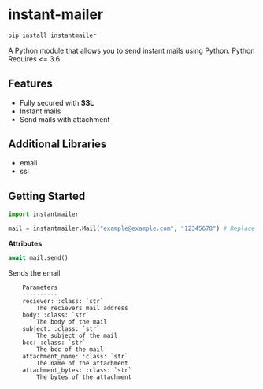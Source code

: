 # instant-mailer
```sh
pip install instantmailer
```

A Python module that allows you to send instant mails using Python.
Python Requires <= 3.6

## Features
* Fully secured with **SSL**
* Instant mails
* Send mails with attachment

## Additional Libraries
* email
* ssl

## Getting Started

```py
import instantmailer

mail = instantmailer.Mail("example@example.com", "12345678") # Replace with your email and password
```

**Attributes**

```py
await mail.send()
```

Sends the email
		
		Parameters
		----------
		reciever: :class: `str`
			The recievers mail address
		body: :class: `str`
			The body of the mail
		subject: :class: `str`
			The subject of the mail
		bcc: :class: `str`
			The bcc of the mail
		attachment_name: :class: `str`
			The name of the attachment
		attachment_bytes: :class: `str`
			The bytes of the attachment


